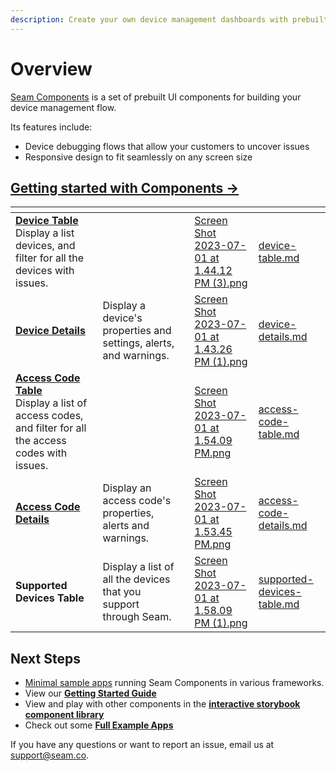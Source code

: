```yaml
---
description: Create your own device management dashboards with prebuilt UI components.
---
```


# Overview

[Seam Components](https://github.com/seamapi/react) is a set of prebuilt UI components for building your device management flow.

Its features include:

* Device debugging flows that allow your customers to uncover issues
* Responsive design to fit seamlessly on any screen size

## [Getting started with Components ->](get-started-with-client-side-components.md)



<table data-card-size="large" data-view="cards"><thead><tr><th></th><th></th><th></th><th data-hidden data-card-cover data-type="files"></th><th data-hidden data-card-target data-type="content-ref"></th></tr></thead><tbody><tr><td><a href="../react-components/device-table.md"><strong>Device Table</strong></a><br>Display a list devices, and filter for all the devices with issues.</td><td></td><td></td><td><a href="../../.gitbook/assets/Screen Shot 2023-07-01 at 1.44.12 PM (3).png">Screen Shot 2023-07-01 at 1.44.12 PM (3).png</a></td><td><a href="../react-components/device-table.md">device-table.md</a></td></tr><tr><td><a href="../react-components/device-details.md"><strong>Device Details</strong></a></td><td>Display a device's properties and settings, alerts, and warnings.</td><td></td><td><a href="../../.gitbook/assets/Screen Shot 2023-07-01 at 1.43.26 PM (1).png">Screen Shot 2023-07-01 at 1.43.26 PM (1).png</a></td><td><a href="../react-components/device-details.md">device-details.md</a></td></tr><tr><td><a href="../react-components/access-code-table.md"><strong>Access Code Table</strong></a><br>Display a list of access codes, and filter for all the access codes with issues.</td><td></td><td></td><td><a href="../../.gitbook/assets/Screen Shot 2023-07-01 at 1.54.09 PM.png">Screen Shot 2023-07-01 at 1.54.09 PM.png</a></td><td><a href="../react-components/access-code-table.md">access-code-table.md</a></td></tr><tr><td><a href="../react-components/access-code-details.md"><strong>Access Code Details</strong></a></td><td>Display an access code's properties, alerts and warnings.</td><td></td><td><a href="../../.gitbook/assets/Screen Shot 2023-07-01 at 1.53.45 PM.png">Screen Shot 2023-07-01 at 1.53.45 PM.png</a></td><td><a href="../react-components/access-code-details.md">access-code-details.md</a></td></tr><tr><td><strong>Supported Devices Table</strong></td><td>Display a list of all the devices that you support through Seam.</td><td></td><td><a href="../../.gitbook/assets/Screen Shot 2023-07-01 at 1.58.09 PM (1).png">Screen Shot 2023-07-01 at 1.58.09 PM (1).png</a></td><td><a href="../react-components/supported-devices-table.md">supported-devices-table.md</a></td></tr></tbody></table>

## Next Steps

* [Minimal sample apps](https://github.com/seamapi/seam-components-sample-apps) running Seam Components in various frameworks.
* View our [**Getting Started Guide**](get-started-with-client-side-components.md)
* View and play with other components in the [**interactive storybook component library**](https://react.seam.co/)
* Check out some [**Full Example Apps**](https://github.com/seamapi/react/tree/main/examples)

If you have any questions or want to report an issue, email us at [support@seam.co](mailto:support@seam.co).
